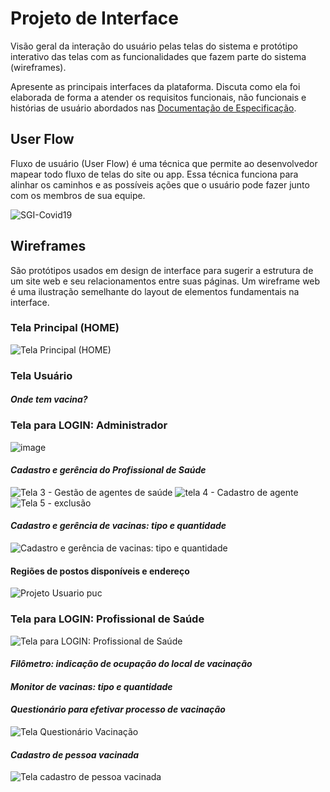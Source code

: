 
# Projeto de Interface

Visão geral da interação do usuário pelas telas do sistema e protótipo interativo das telas com as funcionalidades que fazem parte do sistema (wireframes).

 Apresente as principais interfaces da plataforma. Discuta como ela foi elaborada de forma a atender os requisitos funcionais, não funcionais e histórias de usuário abordados nas <a href="2-Especificação do Projeto.md"> Documentação de Especificação</a>.

## User Flow

Fluxo de usuário (User Flow) é uma técnica que permite ao desenvolvedor mapear todo fluxo de telas do site ou app. Essa técnica funciona para alinhar os caminhos e as possíveis ações que o usuário pode fazer junto com os membros de sua equipe.

![SGI-Covid19](https://user-images.githubusercontent.com/89739877/135291952-d942e8f1-df04-41cb-a6bc-de079ca49f30.jpg)

## Wireframes

São protótipos usados em design de interface para sugerir a estrutura de um site web e seu relacionamentos entre suas páginas. Um wireframe web é uma ilustração semelhante do layout de elementos fundamentais na interface.

### Tela Principal (HOME)

![Tela Principal (HOME)](https://user-images.githubusercontent.com/89739877/135296913-a6e16239-60c9-4415-b59b-8759ebddb878.jpg)

### Tela Usuário

 #### *Onde tem vacina?*

### Tela para LOGIN: Administrador

![image](https://user-images.githubusercontent.com/80281387/135478795-a31bef68-4a8c-497f-a0c2-929eafce4304.png)
 
 #### *Cadastro e gerência do Profissional de Saúde*
 
 ![Tela 3 - Gestão de agentes de saúde](https://user-images.githubusercontent.com/80281387/135330994-4b3f4728-6c75-4677-a5c5-939f6ee85956.JPG)
 ![tela 4 - Cadastro de agente](https://user-images.githubusercontent.com/80281387/135331107-bddd2fbb-0455-4f85-987a-5916f0fc6544.JPG)
![Tela 5 - exclusão](https://user-images.githubusercontent.com/80281387/135331149-249d63b3-aca0-48b8-9f81-3eccd63e61a1.JPG)
 
 #### *Cadastro e gerência de vacinas: tipo e quantidade*
 ![Cadastro e gerência de vacinas: tipo e quantidade](https://user-images.githubusercontent.com/89498275/135333033-87145fec-bf82-4af8-b066-97eca690ba0c.png)

 #### Regiões de postos disponíveis e endereço  
 ![Projeto Usuario puc](https://user-images.githubusercontent.com/89995455/135451789-8ac1a5c6-e739-400c-85a8-247ed1640c20.PNG)
 
### Tela para LOGIN: Profissional de Saúde

![Tela para LOGIN: Profissional de Saúde](https://user-images.githubusercontent.com/89883340/135325920-fdda4268-42e5-4eb4-9f9d-15a21a7e7fbf.png)

 #### *Filômetro: indicação de ocupação do local de vacinação*
 
 #### *Monitor de vacinas: tipo e quantidade*
 
 #### *Questionário para efetivar processo de vacinação*
 
 ![Tela Questionário Vacinação](https://user-images.githubusercontent.com/89883340/135327146-697675dc-1cd3-4ab8-aa93-2d76240688b4.png)

 #### *Cadastro de pessoa vacinada*
 
 ![Tela cadastro de pessoa vacinada](https://user-images.githubusercontent.com/89739877/135299294-f1c8df72-bc3b-44b5-b27e-ac9ec427eae3.jpg)
